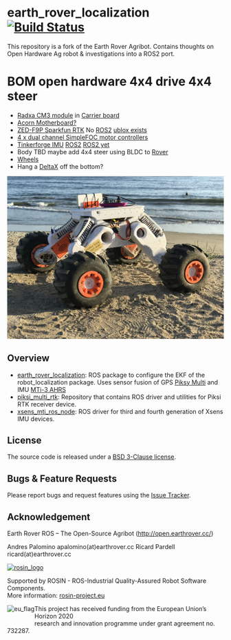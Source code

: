 # earth_rover_localization [![Build Status](https://travis-ci.com/earthrover/OpenER.svg?branch=master)](https://travis-ci.com/earthrover/OpenER)

This repository is a fork of the Earth Rover Agribot. Contains thoughts on Open Hardware Ag robot & investigations into a ROS2 port.


# BOM open hardware 4x4 drive 4x4 steer

- [Radxa CM3 module](https://www.cnx-software.com/2021/11/07/radxa-cm3-raspberry-pi-cm4-alternative/) in [Carrier board](https://hackaday.io/project/165108-carrier-board-for-the-raspberry-pi-compute-module)
- [Acorn Motherboard?](https://github.com/Twisted-Fields/acorn-robot-electronics/blob/main/README.md)
- [ ZED-F9P Sparkfun RTK](https://www.ardusimple.com/rtk-open-source-hardware/) No [ROS2](https://github.com/ros-agriculture/ublox_f9p/issues/12) [ublox exists](https://index.ros.org/p/ublox_gps/github-KumarRobotics-ublox/)
- [4 x dual channel SimpleFOC motor controllers](https://github.com/rosmo-robot/Rosmo_ESC)
- [Tinkerforge IMU](https://www.tinkerforge.com/en/shop/bricks/imu-v2-brick.html) [ROS2](https://github.com/aussierobots/ublox_dgnss) [ROS2 yet](https://discourse.ros.org/t/ros-tinkerforge-imu-v2-bricks-driver/15539)
- Body TBD maybe add 4x4 steer using BLDC to [Rover](https://github.com/tlalexander/rover_designs)
- [Wheels](https://www.aliexpress.com/item/32839959696.html) 
- Hang a [DeltaX](https://www.deltaxrobot.com/) off the bottom?

 ![rover](https://github.com/tlalexander/rover_designs/raw/master/images/rover_beach.jpg)

Overview
------
- [earth_rover_localization](https://github.com/earthrover/earth_rover_localization/tree/master/earth_rover_localization): ROS package to configure the EKF of the robot_localization package. Uses sensor fusion of GPS [Piksy Multi](https://www.swiftnav.com/piksi-multi) and IMU [MTi-3 AHRS](https://www.xsens.com/products/mti-1-series/)
- [piksi_multi_rtk](https://github.com/earthrover/earth_rover_piksi): Repository that contains ROS driver and utilities for Piksi RTK receiver device.
- [xsens_mti_ros_node](https://github.com/xsens/xsens_mti_ros_node): ROS driver for third and fourth generation of Xsens IMU devices.

License
-------
The source code is released under a [BSD 3-Clause license](https://github.com/earthrover/er_localisation/blob/master/LICENSE.md).

Bugs & Feature Requests
-------
Please report bugs and request features using the [Issue Tracker](https://github.com/earthrover/er_localisation/issues).

Acknowledgement
-------
Earth Rover ROS – The Open-Source Agribot (http://open.earthrover.cc/)

Andres Palomino apalomino(at)earthrover.cc
Ricard Pardell ricard(at)earthrover.cc

<!--
    ROSIN acknowledgement from the ROSIN press kit
    @ https://github.com/rosin-project/press_kit
-->

<a href="http://rosin-project.eu">
  <img src="http://rosin-project.eu/wp-content/uploads/rosin_ack_logo_wide.png"
       alt="rosin_logo" height="60" >
</a>

Supported by ROSIN - ROS-Industrial Quality-Assured Robot Software Components.  
More information: <a href="http://rosin-project.eu">rosin-project.eu</a>

<img src="http://rosin-project.eu/wp-content/uploads/rosin_eu_flag.jpg"
     alt="eu_flag" height="45" align="left" >  

This project has received funding from the European Union’s Horizon 2020  
research and innovation programme under grant agreement no. 732287.
